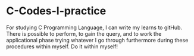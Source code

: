 # C-Codes-I-practice
For studying C Programming Language, I can write my learns to gitHub.
There is possible to perform, to gain the query, and to work the applicational phase trying whatever I go through furthermore during these procedures within myself.
Do it within myself!
